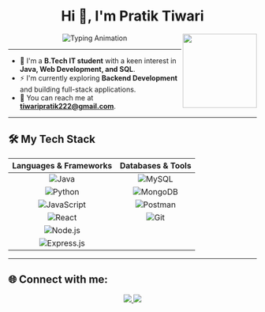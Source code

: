 
<h1 align="center">Hi 👋, I'm Pratik Tiwari</h1>
<img align="right" src="https://user-images.githubusercontent.com/74038190/216656944-f8c1b44e-493b-487f-87be-6cfe6a1a3374.gif" width="150"/>

<p align="center">
  <img src="https://readme-typing-svg.herokuapp.com?font=Fira+Code&size=22&pause=1000&color=36BCF7&center=true&vCenter=true&width=435&lines=Java+Developer;Full+Stack+Web+Developer;Database+Enthusiast;Always+Learning+New+Things" alt="Typing Animation" />
</p>

---

* 🌱 I'm a **B.Tech IT student** with a keen interest in **Java, Web Development, and SQL**.
* ⚡ I'm currently exploring **Backend Development** and building full-stack applications.
* 📧 You can reach me at **tiwaripratik222@gmail.com**.

---

## 🛠️ My Tech Stack

| Languages & Frameworks | Databases & Tools |
| :--------------------: | :---------------: |
| ![Java](https://img.shields.io/badge/Java-007396?style=for-the-badge&logo=java&logoColor=white) | ![MySQL](https://img.shields.io/badge/MySQL-4479A1?style=for-the-badge&logo=mysql&logoColor=white) |
| ![Python](https://img.shields.io/badge/Python-3776AB?style=for-the-badge&logo=python&logoColor=ffdd54) | ![MongoDB](https://img.shields.io/badge/MongoDB-47A248?style=for-the-badge&logo=mongodb&logoColor=white) |
| ![JavaScript](https://img.shields.io/badge/JavaScript-F7DF1E?style=for-the-badge&logo=javascript&logoColor=black) | ![Postman](https://img.shields.io/badge/Postman-FF6C37?style=for-the-badge&logo=postman&logoColor=white) |
| ![React](https://img.shields.io/badge/React-61DAFB?style=for-the-badge&logo=react&logoColor=black) | ![Git](https://img.shields.io/badge/Git-F05032?style=for-the-badge&logo=git&logoColor=white) |
| ![Node.js](https://img.shields.io/badge/Node.js-339933?style=for-the-badge&logo=nodedotjs&logoColor=white) | |
| ![Express.js](https://img.shields.io/badge/Express.js-000000?style=for-the-badge&logo=express&logoColor=white) | |

---

## 🌐 Connect with me:

<p align="center">
  <a href="https://linkedin.com/in/tiwaripratik222" target="_blank">
    <img src="https://img.shields.io/badge/LinkedIn-0A66C2?style=for-the-badge&logo=linkedin&logoColor=white" />
  </a>
  <a href="mailto:tiwaripratik222@gmail.com">
    <img src="https://img.shields.io/badge/Gmail-D14836?style=for-the-badge&logo=gmail&logoColor=white" />
  </a>
</p>

